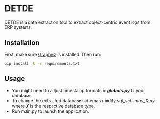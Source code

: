 # DETDE

DETDE is a data extraction tool to extract object-centric event logs from ERP systems.

## Installation

First, make sure [Graphviz](https://graphviz.org/download/) is installed.
Then run:
```bash
pip install -U -r requirements.txt
```

## Usage
* You might need to adjust timestamp formats in ***globals.py*** to your database.
* To change the extracted database schemas modify *sql_schemas_X.py* where ***X*** is the respective database type.
* Run main.py to launch the application.
